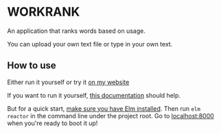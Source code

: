 # WORKRANK

An application that ranks words based on usage.

You can upload your own text file or type in your own text. 

## How to use

Either run it yourself or try it [on my website](http://joshuaji.com/projects/word-rank)

If you want to run it yourself,
[this documentation](https://guide.elm-lang.org/install.html) should help.

But for a quick start, [make sure you have Elm installed](https://elmprogramming.com/elm-package.html). Then run `elm reactor` in the command line under the project root. Go to [localhost:8000](localhost:8000) when you're ready to boot it up!
